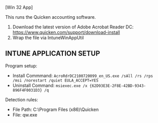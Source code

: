 [Win 32 App]

This runs the Quicken accounting software.  
1. Download the latest version of Adobe Acrobat Reader DC: https://www.quicken.com/support/download-install
2. Wrap the file via IntuneWinAppUtil

**INTUNE APPLICATION SETUP**
----------------------------
Program setup:
- Install Commmand: ```AcroRdrDC2100720099_en_US.exe /sAll /rs /rps /msi /norestart /quiet EULA_ACCEPT=YES```
- Uninstall Command: ```msiexec.exe /x {62D93E3E-2F8E-42BD-9343-896F4F0031D3} /q```

Detection rules:
- File Path: C:\Program Files (x86)\Quicken
- File: qw.exe